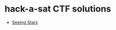 # hack-a-sat CTF solutions

* [Seeing Stars](https://github.com/Nukki/hack-a-sat/tree/master/Seeing_Stars)
